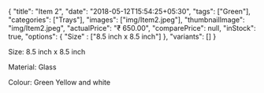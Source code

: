 {
    "title": "Item 2",
    "date": "2018-05-12T15:54:25+05:30",
    "tags": ["Green"],
    "categories": ["Trays"],
    "images": ["img/Item2.jpeg"],
    "thumbnailImage": "img/Item2.jpeg",
    "actualPrice": "₹ 650.00",
    "comparePrice": null,
    "inStock": true,
    "options": {
            "Size" : ["8.5 inch x 8.5 inch"]
    },
    "variants": []
}

Size: 8.5 inch x 8.5 inch

Material: Glass

Colour: Green Yellow and white
